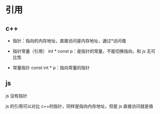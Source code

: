 # 引用

## c++

- 指针：指向的内存地址，直接访问是内存地址，通过\*访问值

- 指针常量（引用） int \* const p：是指针的常量，不能切换指向，和 js 无可比性

- 常量指针 const int \* p：指向常量的指针

## js

js 没有指针

js 的引用可以对比 c++的指针，同样是指向内存地址，但是 js 直接访问就是值
